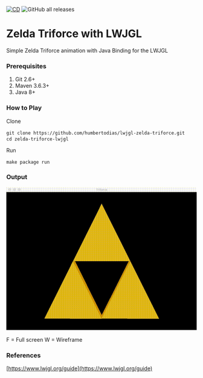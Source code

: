 [![CD](https://github.com/humbertodias/jogl-zelda-triforce/actions/workflows/cd.yml/badge.svg)](https://github.com/humbertodias/lwjgl-zelda-triforce/actions/workflows/cd.yml)
![GitHub all releases](https://img.shields.io/github/downloads/humbertodias/lwjgl-zelda-triforce/total)

# Zelda Triforce with LWJGL

Simple Zelda Triforce animation with Java Binding for the LWJGL

### Prerequisites

1. Git 2.6+
2. Maven 3.6.3+
3. Java 8+

### How to Play

Clone

```shell
git clone https://github.com/humbertodias/lwjgl-zelda-triforce.git
cd zelda-triforce-lwjgl
```

Run

```shell
make package run
```

### Output
![Preview](doc/triforce.gif)

F = Full screen
W = Wireframe

### References

[https://www.lwjgl.org/guide](https://www.lwjgl.org/guide)
